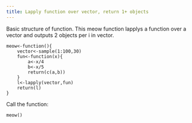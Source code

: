 ```yaml
---
title: Lapply function over vector, return 1+ objects
---
```


Basic structure of function. This meow function lapplys a function over a vector and outputs 2 objects per i in vector.

	meow<-function(){
		vector<-sample(1:100,30)
		fun<-function(x){
  			a<-x/4
  			b<-x/5
  			return(c(a,b))
		}
		l<-lapply(vector,fun)
		return(l)
	}

Call the function:

	meow()